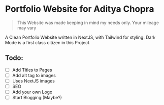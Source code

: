 # Portfolio Website for Aditya Chopra

> This Website was made keeping in mind my needs only. Your mileage may vary

A Clean Portfolio Website written in NextJS, with Tailwind for styling. 
Dark Mode is a first class citizen in this Project. 

## Todo:

- [ ] Add Titles to Pages
- [ ] Add alt tag to images
- [ ] Uses NextJS images
- [ ] SEO
- [ ] Add your own Logo
- [ ] Start Blogging (Maybe?)